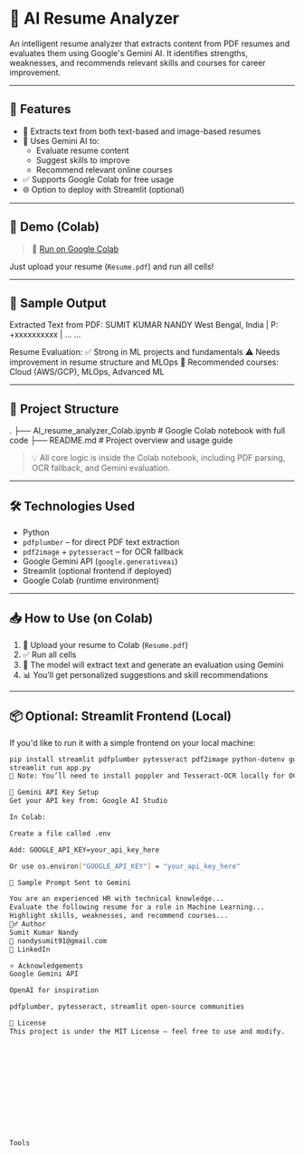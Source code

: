 # 🤖 AI Resume Analyzer

An intelligent resume analyzer that extracts content from PDF resumes and evaluates them using Google's Gemini AI. It identifies strengths, weaknesses, and recommends relevant skills and courses for career improvement.

---

## 📌 Features

- 📄 Extracts text from both text-based and image-based resumes
- 🧠 Uses Gemini AI to:
  - Evaluate resume content
  - Suggest skills to improve
  - Recommend relevant online courses
- ✅ Supports Google Colab for free usage
- 🌐 Option to deploy with Streamlit (optional)

---

## 🚀 Demo (Colab)

> 📎 [Run on Google Colab](https://colab.research.google.com/drive/1osdkeQqoAlc7OHXQHowQMC8Bp9NslJgq#scrollTo=sI0nriOnzToL)

Just upload your resume (`Resume.pdf`) and run all cells!

---

## 🧪 Sample Output

Extracted Text from PDF:
SUMIT KUMAR NANDY
West Bengal, India | P: +xxxxxxxxxx | ...
...

Resume Evaluation:
✅ Strong in ML projects and fundamentals
⚠️ Needs improvement in resume structure and MLOps
🎯 Recommended courses: Cloud (AWS/GCP), MLOps, Advanced ML



---

## 📂 Project Structure

.
├── AI_resume_analyzer_Colab.ipynb # Google Colab notebook with full code
├── README.md # Project overview and usage guide



> 💡 All core logic is inside the Colab notebook, including PDF parsing, OCR fallback, and Gemini evaluation.

---

## 🛠️ Technologies Used

- Python
- `pdfplumber` – for direct PDF text extraction
- `pdf2image` + `pytesseract` – for OCR fallback
- Google Gemini API (`google.generativeai`)
- Streamlit (optional frontend if deployed)
- Google Colab (runtime environment)

---

## 📥 How to Use (on Colab)

1. 📁 Upload your resume to Colab (`Resume.pdf`)
2. ✅ Run all cells
3. 🧠 The model will extract text and generate an evaluation using Gemini
4. 📊 You’ll get personalized suggestions and skill recommendations

---

## 📦 Optional: Streamlit Frontend (Local)

If you'd like to run it with a simple frontend on your local machine:

```bash
pip install streamlit pdfplumber pytesseract pdf2image python-dotenv google-generativeai
streamlit run app.py
🛑 Note: You’ll need to install poppler and Tesseract-OCR locally for OCR to work.

🔐 Gemini API Key Setup
Get your API key from: Google AI Studio

In Colab:

Create a file called .env

Add: GOOGLE_API_KEY=your_api_key_here

Or use os.environ["GOOGLE_API_KEY"] = "your_api_key_here"

🧠 Sample Prompt Sent to Gemini

You are an experienced HR with technical knowledge...
Evaluate the following resume for a role in Machine Learning...
Highlight skills, weaknesses, and recommend courses...
🙋‍♂️ Author
Sumit Kumar Nandy
📧 nandysumit91@gmail.com
🔗 LinkedIn

⭐️ Acknowledgements
Google Gemini API

OpenAI for inspiration

pdfplumber, pytesseract, streamlit open-source communities

📃 License
This project is under the MIT License – feel free to use and modify.













Tools


